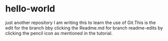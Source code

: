 # hello-world
just another repository
I am writing this to learn the use of Git.This is the edit for the branch bby clicking the Readme.md for branch readme-edits by clicking the pencil icon as mentioned in the tutorial.
